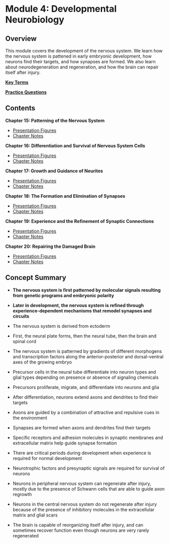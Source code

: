 # Module 4: Developmental Neurobiology

## Overview

This module covers the development of the nervous system. We learn how the nervous system is pattened in early embryonic development, how neurons find their targets, and how synapses are formed. We also learn about neurodegeneration and regeneration, and how the brain can repair itself after injury.

[**Key Terms**](key_terms.csv)

[**Practice Questions**](practice_questions.md)

## Contents

**Chapter 15: Patterning of the Nervous System** 

- [Presentation Figures](./Chapter_15/15_presentation_figures.md) 
- [Chapter Notes](./Chapter_15/15_chapter_notes.md) 

**Chapter 16: Differentiation and Survival of Nervous System Cells**

- [Presentation Figures](./Chapter_16/16_presentation_figures.md) 
- [Chapter Notes](./Chapter_16/16_chapter_notes.md) 

**Chapter 17: Growth and Guidance of Neurites** 

- [Presentation Figures](./Chapter_17/17_presentation_figures.md) 
- [Chapter Notes](./Chapter_17/17_chapter_notes.md) 

**Chapter 18: The Formation and Elimination of Synapses** 

- [Presentation Figures](./Chapter_18/18_presentation_figures.md) 
- [Chapter Notes](./Chapter_18/18_chapter_notes.md) 

**Chapter 19: Experience and the Refinement of Synaptic Connections**

- [Presentation Figures](./Chapter_19/19_presentation_figures.md) 
- [Chapter Notes](./Chapter_19/19_chapter_notes.md)  

**Chapter 20: Repairing the Damaged Brain** 

- [Presentation Figures](./Chapter_20/20_presentation_figures.md) 
- [Chapter Notes](./Chapter_20/20_chapter_notes.md) 

## Concept Summary

- **The nervous system is first patterned by molecular signals resulting from genetic programs and embryonic polarity**

- **Later in development, the nervous system is refined through experience-dependent mechanisms that remodel synapses and circuits**

- The nervous system is derived from ectoderm

- First, the neural plate forms, then the neural tube, then the brain and spinal cord

- The nervous system is patterned by gradients of different morphogens and transcription factors along the anterior-posterior and dorsal-ventral axes of the growing embryo

- Precursor cells in the neural tube differentiate into neuron types and glial types depending on presence or absence of signaling chemicals

- Precursors proliferate, migrate, and differentiate into neurons and glia

- After differentiation, neurons extend axons and dendrites to find their targets

- Axons are guided by a combination of attractive and repulsive cues in the environment

- Synapses are formed when axons and dendrites find their targets

- Specific receptors and adhesion molecules in synaptic membranes and extracellular matrix help guide synapse formation

- There are critical periods during development when experience is required for normal development

- Neurotrophic factors and presynaptic signals are required for survival of neurons

- Neurons in peripheral nervous system can regenerate after injury, mostly due to the presence of Schwann cells that are able to guide axon regrowth

- Neurons in the central nervous system do not regenerate after injury because of the presence of inhibitory molecules in the extracellular matrix and glial scars

- The brain is capable of reorganizing itself after injury, and can sometimes recover function even though neurons are very rarely regenerated

